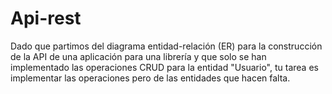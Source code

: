 # Api-rest
Dado que partimos del diagrama entidad-relación (ER) para la construcción de la API de una aplicación para una librería y que solo se han implementado las operaciones CRUD para la entidad "Usuario", tu tarea es implementar las operaciones pero de las entidades que hacen falta.

